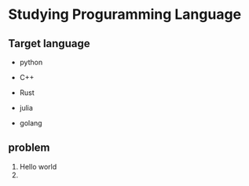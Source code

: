 

 # Studying Proguramming Language

## Target  language

- python 
- C++ 
- Rust
- julia

- golang



## problem

1. Hello world
2. 
